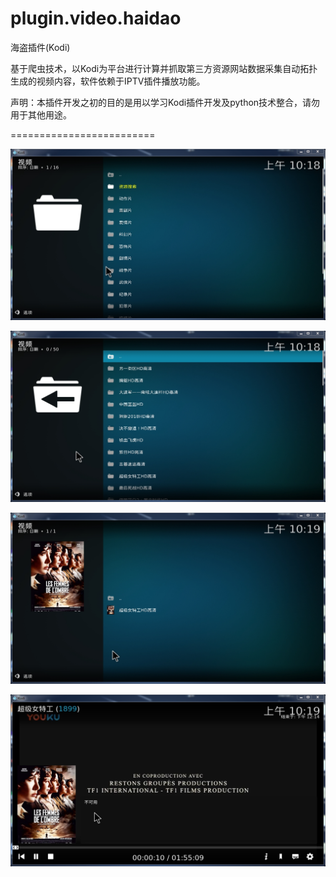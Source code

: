 # plugin.video.haidao

海盗插件(Kodi)

基于爬虫技术，以Kodi为平台进行计算并抓取第三方资源网站数据采集自动拓扑生成的视频内容，软件依赖于IPTV插件播放功能。

声明：本插件开发之初的目的是用以学习Kodi插件开发及python技术整合，请勿用于其他用途。

=========================   

![截图1](./resources/p1.jpg)

![截图1](./resources/p2.jpg)

![截图1](./resources/p3.jpg)

![截图1](./resources/p4.jpg)
